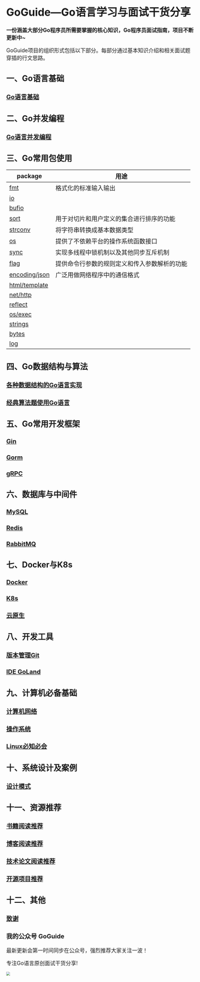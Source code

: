 # GoGuide—Go语言学习与面试干货分享

**一份涵盖大部分Go程序员所需要掌握的核心知识，Go程序员面试指南，项目不断更新中~**

GoGuide项目的组织形式包括以下部分。每部分通过基本知识介绍和相关面试题穿插的行文思路。

## 一、Go语言基础

### [Go语言基础](docs/golang-basis/golang-basis.md)

## 二、Go并发编程

### [Go语言并发编程](docs/golang-concurrent/concurrent.md)

## 三、Go常用包使用

| package                                               | 用途                                         |
| ----------------------------------------------------- | -------------------------------------------- |
| [fmt](docs\golang-package\fmt.md)                     | 格式化的标准输入输出                         |
| [io](docs\golang-package\io.md)                       |                                              |
| [bufio](docs\golang-package\bufio.md)                 |                                              |
| [sort](docs\golang-package\sort.md)                   | 用于对切片和用户定义的集合进行排序的功能     |
| [strconv](docs\golang-package\strconv.md)             | 将字符串转换成基本数据类型                   |
| [os](docs\golang-package\os.md)                       | 提供了不依赖平台的操作系统函数接口           |
| [sync](docs\golang-package\sync.md)                   | 实现多线程中锁机制以及其他同步互斥机制       |
| [flag](docs\golang-package\flag.md)                   | 提供命令行参数的规则定义和传入参数解析的功能 |
| [encoding/json](docs\golang-package\encoding-json.md) | 广泛用做网络程序中的通信格式                 |
| [html/template](docs\golang-package\html-template.md) |                                              |
| [net/http](docs\golang-package\net-http.md)           |                                              |
| [reflect](docs\golang-package\reflect.md)             |                                              |
| [os/exec](docs\golang-package\os-exec.md)             |                                              |
| [strings](docs\golang-package\strings.md)             |                                              |
| [bytes](docs\golang-package\bytes.md)                 |                                              |
| [log](docs\golang-package\log.md)                     |                                              |



## 四、Go数据结构与算法

### [各种数据结构的Go语言实现](docs/golang-data-structure-algorithms/golang-data-structure.md)

### [经典算法题使用Go语言](docs/golang-data-structure-algorithms/golang-algorithms.md)

## 五、Go常用开发框架

### [Gin](docs/golang-framework/gin.md)

### [Gorm](docs/golang-framework/gorm.md)

### [gRPC](docs/golang-framework/gRPC.md)

## 六、数据库与中间件

### [MySQL](docs/recommend/recommend-book.md)

### [Redis](docs/recommend/recommend-blog.md)

### [RabbitMQ](docs/recommend/recommend-paper.md)

## 七、Docker与K8s

### [Docker](docs/docker-k8s/docker.md)

### [K8s](docs/docker-k8s/kubernetes.md)

### [云原生](docs/docker-k8s/cloud-native.md)

## 八、开发工具

### [版本管理Git](docs/dev-tools/git.md)

### [IDE GoLand](docs/dev-tools/jetbrains-goland.md)

## 九、计算机必备基础

### [计算机网络](docs/cs-basis/computer-network.md)

### [操作系统](docs/cs-basis/operating-system.md)

### [Linux必知必会](docs/cs-basis/linux.md)

## 十、系统设计及案例

### [设计模式](docs/system-design/design-pattern.md)

## 十一、资源推荐

### [书籍阅读推荐](docs/recommend/recommend-book.md)

### [博客阅读推荐](docs/recommend/recommend-blog.md)

### [技术论文阅读推荐](docs/recommend/recommend-paper.md)

### [开源项目推荐](docs/recommend/recommend-project.md)

## 十二、其他

### [致谢](docs/others/acknowledgments.md)

### 我的公众号  GoGuide

最新更新会第一时间同步在公众号，强烈推荐大家关注一波！

专注Go语言原创面试干货分享!

 <img src="C:\Users\Jiading chen\Desktop\GoGuide\media\pictures\GoGuide-wechat.jpg" style="zoom:60%;" />












